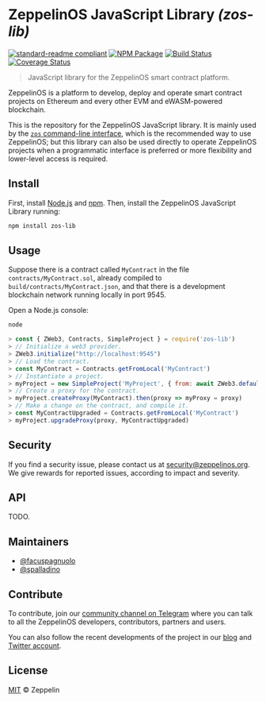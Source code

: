 # ZeppelinOS JavaScript Library _(zos-lib)_

[![standard-readme compliant](https://img.shields.io/badge/readme%20style-standard-brightgreen.svg)](https://github.com/RichardLitt/standard-readme)
[![NPM Package](https://img.shields.io/npm/v/zos-lib.svg?style=flat-square)](https://www.npmjs.org/package/zos-lib)
[![Build Status](https://travis-ci.com/zeppelinos/zos.svg?branch=master)](https://travis-ci.com/zeppelinos/zos)
[![Coverage Status](https://coveralls.io/repos/github/zeppelinos/zos-lib/badge.svg?branch=master)](https://coveralls.io/github/zeppelinos/zos-lib?branch=master)

> JavaScript library for the ZeppelinOS smart contract platform.

ZeppelinOS is a platform to develop, deploy and operate smart contract
projects on Ethereum and every other EVM and eWASM-powered blockchain.

This is the repository for the ZeppelinOS JavaScript library. It is mainly used
by the
[`zos` command-line interface](https://github.com/zeppelinos/zos/tree/master/packages/cli#zeppelinos-command-line-interface),
which is the recommended way to use ZeppelinOS; but this library can also be
used directly to operate ZeppelinOS projects when a programmatic interface is
preferred or more flexibility and lower-level access is required.

## Install

First, install [Node.js](http://nodejs.org/) and [npm](https://npmjs.com/).
Then, install the ZeppelinOS JavaScript Library running:

```sh
npm install zos-lib
```

## Usage

Suppose there is a contract called `MyContract` in the file
`contracts/MyContract.sol`, already compiled to
`build/contracts/MyContract.json`, and that there is a development blockchain
network running locally in port 9545.

Open a Node.js console:

```sh
node
```

```js
> const { ZWeb3, Contracts, SimpleProject } = require('zos-lib')
> // Initialize a web3 provider.
> ZWeb3.initialize("http://localhost:9545")
> // Load the contract.
> const MyContract = Contracts.getFromLocal('MyContract')
> // Instantiate a project.
> myProject = new SimpleProject('MyProject', { from: await ZWeb3.defaultAccount() })
> // Create a proxy for the contract.
> myProject.createProxy(MyContract).then(proxy => myProxy = proxy)
> // Make a change on the contract, and compile it.
> const MyContractUpgraded = Contracts.getFromLocal('MyContract')
> myProject.upgradeProxy(proxy, MyContractUpgraded)
```

## Security

If you find a security issue, please contact us at security@zeppelinos.org. We
give rewards for reported issues, according to impact and severity.

## API

TODO.

## Maintainers

* [@facuspagnuolo](https://github.com/facuspagnuolo/)
* [@spalladino](https://github.com/spalladino)

## Contribute

To contribute, join our
[community channel on Telegram](https://t.me/zeppelinos) where you can talk to
all the ZeppelinOS developers, contributors, partners and users.

You can also follow the recent developments of the project in our
[blog](https://blog.zeppelin.solutions/) and
[Twitter account](https://twitter.com/zeppelinorg).

## License

[MIT](LICENSE.md) © Zeppelin
